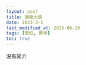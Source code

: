 ```yaml
---
layout: post
title: 谢谢大侠
date: 2023-3-1
last_modified_at: 2025-06-20
tags: [壁纸, 教学]
toc: true
---
```


没有简介